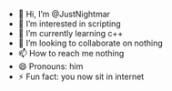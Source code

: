 - 👋 Hi, I’m @JustNightmar
- 👀 I’m interested in scripting
- 🌱 I’m currently learning c++
- 💞️ I’m looking to collaborate on nothing
- 📫 How to reach me nothing
- 😄 Pronouns: him
- ⚡ Fun fact: you now sit in internet

<!---
JustNightmar/JustNightmar is a ✨ special ✨ repository because its `README.md` (this file) appears on your GitHub profile.
You can click the Preview link to take a look at your changes.
--->
